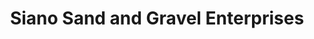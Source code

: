 ---
title: "Siano Sand and Gravel Enterprises"
url: /maasin/siano-sand-and-gravel-enterprises/
shop: hardware
---